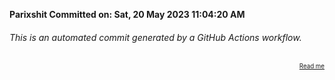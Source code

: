 **Parixshit Committed on: Sat, 20 May 2023 11:04:20 AM** <!-- da8e5497-6385-4afe-9500-40250957bf13 -->

###### This is an automated commit generated by a GitHub Actions workflow.

<div align="right"><sub><sup><a href="https://github.com/Parixshit/AutoCommit.git">Read me</a></sup></sub></div>
